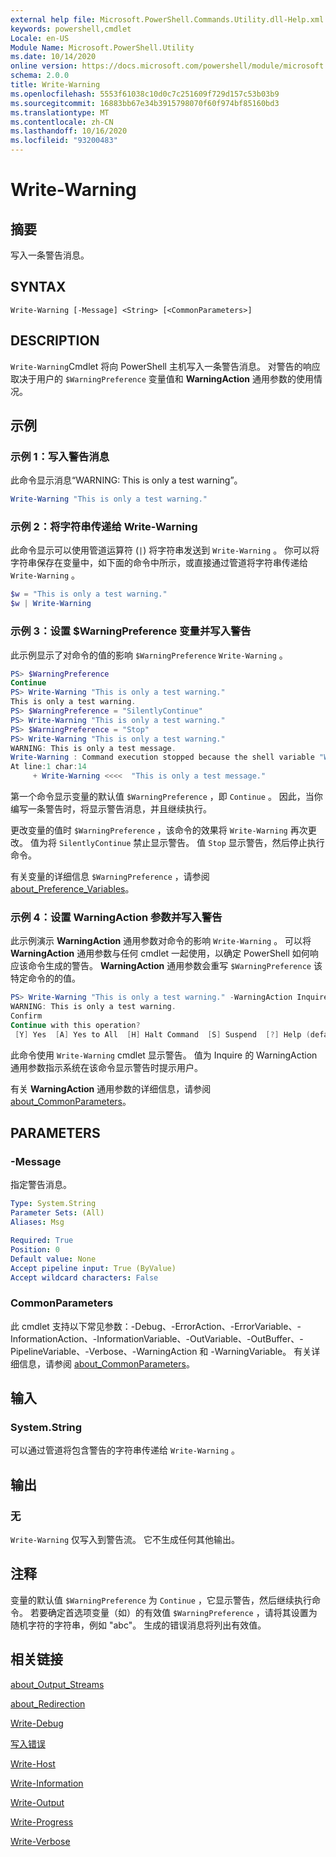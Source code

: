 ```yaml
---
external help file: Microsoft.PowerShell.Commands.Utility.dll-Help.xml
keywords: powershell,cmdlet
Locale: en-US
Module Name: Microsoft.PowerShell.Utility
ms.date: 10/14/2020
online version: https://docs.microsoft.com/powershell/module/microsoft.powershell.utility/write-warning?view=powershell-6&WT.mc_id=ps-gethelp
schema: 2.0.0
title: Write-Warning
ms.openlocfilehash: 5553f61038c10d0c7c251609f729d157c53b03b9
ms.sourcegitcommit: 16883bb67e34b3915798070f60f974bf85160bd3
ms.translationtype: MT
ms.contentlocale: zh-CN
ms.lasthandoff: 10/16/2020
ms.locfileid: "93200483"
---
```

# Write-Warning

## 摘要
写入一条警告消息。

## SYNTAX

```
Write-Warning [-Message] <String> [<CommonParameters>]
```

## DESCRIPTION

`Write-Warning`Cmdlet 将向 PowerShell 主机写入一条警告消息。 对警告的响应取决于用户的 `$WarningPreference` 变量值和 **WarningAction** 通用参数的使用情况。

## 示例

### 示例 1：写入警告消息

此命令显示消息“WARNING: This is only a test warning”。

```powershell
Write-Warning "This is only a test warning."
```

### 示例 2：将字符串传递给 Write-Warning

此命令显示可以使用管道运算符 (`|`) 将字符串发送到 `Write-Warning` 。
你可以将字符串保存在变量中，如下面的命令中所示，或直接通过管道将字符串传递给 `Write-Warning` 。

```powershell
$w = "This is only a test warning."
$w | Write-Warning
```

### 示例 3：设置 $WarningPreference 变量并写入警告

此示例显示了对命令的值的影响 `$WarningPreference` `Write-Warning` 。

```powershell
PS> $WarningPreference
Continue
PS> Write-Warning "This is only a test warning."
This is only a test warning.
PS> $WarningPreference = "SilentlyContinue"
PS> Write-Warning "This is only a test warning."
PS> $WarningPreference = "Stop"
PS> Write-Warning "This is only a test warning."
WARNING: This is only a test message.
Write-Warning : Command execution stopped because the shell variable "WarningPreference" is set to Stop.
At line:1 char:14
     + Write-Warning <<<<  "This is only a test message."
```

第一个命令显示变量的默认值 `$WarningPreference` ，即 `Continue` 。 因此，当你编写一条警告时，将显示警告消息，并且继续执行。

更改变量的值时 `$WarningPreference` ，该命令的效果将 `Write-Warning` 再次更改。 值为将 `SilentlyContinue` 禁止显示警告。 值 `Stop` 显示警告，然后停止执行命令。

有关变量的详细信息 `$WarningPreference` ，请参阅 [about_Preference_Variables](../Microsoft.Powershell.Core/About/about_Preference_Variables.md)。

### 示例 4：设置 WarningAction 参数并写入警告

此示例演示 **WarningAction** 通用参数对命令的影响 `Write-Warning` 。 可以将 **WarningAction** 通用参数与任何 cmdlet 一起使用，以确定 PowerShell 如何响应该命令生成的警告。 **WarningAction** 通用参数会重写 `$WarningPreference` 该特定命令的的值。

```powershell
PS> Write-Warning "This is only a test warning." -WarningAction Inquire
WARNING: This is only a test warning.
Confirm
Continue with this operation?
 [Y] Yes  [A] Yes to All  [H] Halt Command  [S] Suspend  [?] Help (default is "Y"):
```

此命令使用 `Write-Warning` cmdlet 显示警告。 值为 Inquire 的 WarningAction  通用参数指示系统在该命令显示警告时提示用户。

有关 **WarningAction** 通用参数的详细信息，请参阅 [about_CommonParameters](../Microsoft.Powershell.Core/About/about_CommonParameters.md)。

## PARAMETERS

### -Message
指定警告消息。

```yaml
Type: System.String
Parameter Sets: (All)
Aliases: Msg

Required: True
Position: 0
Default value: None
Accept pipeline input: True (ByValue)
Accept wildcard characters: False
```

### CommonParameters

此 cmdlet 支持以下常见参数：-Debug、-ErrorAction、-ErrorVariable、-InformationAction、-InformationVariable、-OutVariable、-OutBuffer、-PipelineVariable、-Verbose、-WarningAction 和 -WarningVariable。 有关详细信息，请参阅 [about_CommonParameters](https://go.microsoft.com/fwlink/?LinkID=113216)。

## 输入

### System.String

可以通过管道将包含警告的字符串传递给 `Write-Warning` 。

## 输出

### 无

`Write-Warning` 仅写入到警告流。 它不生成任何其他输出。

## 注释

变量的默认值 `$WarningPreference` 为 `Continue` ，它显示警告，然后继续执行命令。 若要确定首选项变量（如）的有效值 `$WarningPreference` ，请将其设置为随机字符的字符串，例如 "abc"。 生成的错误消息将列出有效值。

## 相关链接

[about_Output_Streams](../Microsoft.PowerShell.Core/About/about_Output_Streams.md)

[about_Redirection](../Microsoft.PowerShell.Core/About/about_Redirection.md)

[Write-Debug](Write-Debug.md)

[写入错误](Write-Error.md)

[Write-Host](Write-Host.md)

[Write-Information](Write-Information.md)

[Write-Output](Write-Output.md)

[Write-Progress](Write-Progress.md)

[Write-Verbose](Write-Verbose.md)
